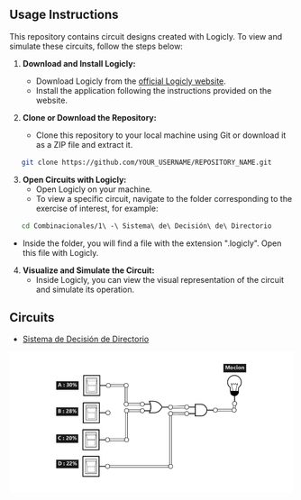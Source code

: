 ## Usage Instructions

This repository contains circuit designs created with Logicly. To view and simulate these circuits, follow the steps below:

1. **Download and Install Logicly:**
   - Download Logicly from the [official Logicly website](https://logic.ly/).
   - Install the application following the instructions provided on the website.

2. **Clone or Download the Repository:**
   - Clone this repository to your local machine using Git or download it as a ZIP file and extract it.

```bash
   git clone https://github.com/YOUR_USERNAME/REPOSITORY_NAME.git
```
3. **Open Circuits with Logicly:**
   - Open Logicly on your machine.
   - To view a specific circuit, navigate to the folder corresponding to the exercise of interest, for example:
```bash
   cd Combinacionales/1\ -\ Sistema\ de\ Decisión\ de\ Directorio
```
   - Inside the folder, you will find a file with the extension ".logicly". Open this file with Logicly.

4. **Visualize and Simulate the Circuit:**
   - Inside Logicly, you can view the visual representation of the circuit and simulate its operation.

## Circuits

- [Sistema de Decisión de Directorio](Combinacionales/1%20-%20Sistema%20de%20Decisi%C3%B3n%20de%20Directorio)

![Circuito Sistema de Decisión](Combinacionales/1%20-%20Sistema%20de%20Decisi%C3%B3n%20de%20Directorio/sistema-de-decisi%C3%B3n-de-directorio.png)

